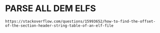 # PARSE ALL DEM ELFS
~~~
https://stackoverflow.com/questions/15993652/how-to-find-the-offset-of-the-section-header-string-table-of-an-elf-file
~~~
